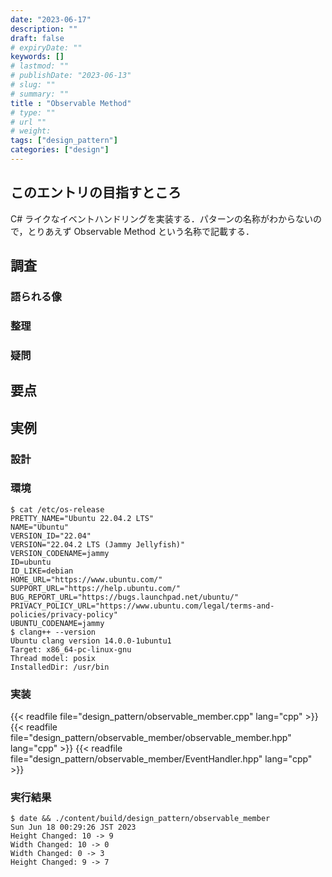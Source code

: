 ```yaml
---
date: "2023-06-17"
description: ""
draft: false
# expiryDate: ""
keywords: []
# lastmod: ""
# publishDate: "2023-06-13"
# slug: ""
# summary: ""
title : "Observable Method"
# type: ""
# url ""
# weight: 
tags: ["design_pattern"]
categories: ["design"]
---
```


## このエントリの目指すところ

C# ライクなイベントハンドリングを実装する．パターンの名称がわからないので，とりあえず Observable Method という名称で記載する．

## 調査

### 語られる像

### 整理

### 疑問

## 要点

## 実例

### 設計

### 環境

```
$ cat /etc/os-release 
PRETTY_NAME="Ubuntu 22.04.2 LTS"
NAME="Ubuntu"
VERSION_ID="22.04"
VERSION="22.04.2 LTS (Jammy Jellyfish)"
VERSION_CODENAME=jammy
ID=ubuntu
ID_LIKE=debian
HOME_URL="https://www.ubuntu.com/"
SUPPORT_URL="https://help.ubuntu.com/"
BUG_REPORT_URL="https://bugs.launchpad.net/ubuntu/"
PRIVACY_POLICY_URL="https://www.ubuntu.com/legal/terms-and-policies/privacy-policy"
UBUNTU_CODENAME=jammy
$ clang++ --version
Ubuntu clang version 14.0.0-1ubuntu1
Target: x86_64-pc-linux-gnu
Thread model: posix
InstalledDir: /usr/bin
```

### 実装

{{< readfile file="design_pattern/observable_member.cpp" lang="cpp" >}}
{{< readfile file="design_pattern/observable_member/observable_member.hpp" lang="cpp" >}}
{{< readfile file="design_pattern/observable_member/EventHandler.hpp" lang="cpp" >}}

### 実行結果

```
$ date && ./content/build/design_pattern/observable_member
Sun Jun 18 00:29:26 JST 2023
Height Changed: 10 -> 9
Width Changed: 10 -> 0
Width Changed: 0 -> 3
Height Changed: 9 -> 7
```
